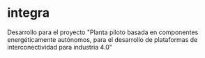 # integra
Desarrollo para el proyecto "Planta piloto basada en componentes energéticamente autónomos, para el desarrollo de plataformas de interconectividad para industria 4.0"
